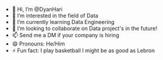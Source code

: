 - 👋 Hi, I’m @DyanHari
- 👀 I’m interested in the field of Data
- 🌱 I’m currently learning Data Engineering
- 💞️ I’m looking to collaborate on Data project's in the future!
- 📫 Send me a DM if your company is hiring
- 😄 Pronouns: He/Him
- ⚡ Fun fact: I play basketball I might be as good as Lebron

<!---
DyanHari/DyanHari is a ✨ special ✨ repository because its `README.md` (this file) appears on your GitHub profile.
You can click the Preview link to take a look at your changes.
--->
